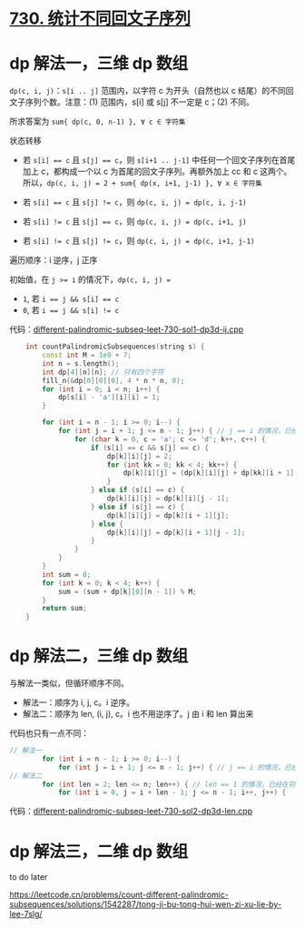 # [730. 统计不同回文子序列](https://leetcode.cn/problems/count-different-palindromic-subsequences/)

# dp 解法一，三维 dp 数组

`dp(c, i, j)`：`s[i .. j]` 范围内，以字符 c 为开头（自然也以 c 结尾）的不同回文子序列个数。注意：(1) 范围内，s[i] 或 s[j] 不一定是 c；(2) 不同。

所求答案为 `sum{ dp(c, 0, n-1) }, ∀ c ∈ 字符集`

状态转移

- 若 `s[i] == c` 且 `s[j] == c`，则 `s[i+1 .. j-1]` 中任何一个回文子序列在首尾加上 c，都构成一个以 c 为首尾的回文子序列。再额外加上 cc 和 c 这两个。所以，`dp(c, i, j) = 2 + sum{ dp(x, i+1, j-1) }, ∀ x ∈ 字符集`

- 若 `s[i] == c` 且 `s[j] != c`，则 `dp(c, i, j) = dp(c, i, j-1)`

- 若 `s[i] != c` 且 `s[j] == c`，则 `dp(c, i, j) = dp(c, i+1, j)`

- 若 `s[i] != c` 且 `s[j] != c`，则 `dp(c, i, j) = dp(c, i+1, j-1)`

遍历顺序：i 逆序，j 正序

初始值，在 `j >= i` 的情况下，`dp(c, i, j) =`
- `1`, 若 `i == j && s[i] == c`
- `0`, 若 `i == j && s[i] != c`

代码：[different-palindromic-subseq-leet-730-sol1-dp3d-ij.cpp](code/different-palindromic-subseq-leet-730-sol1-dp3d-ij.cpp)

```cpp
    int countPalindromicSubsequences(string s) {
        const int M = 1e9 + 7;
        int n = s.length();
        int dp[4][n][n]; // 只有四个字符
        fill_n(&dp[0][0][0], 4 * n * n, 0);
        for (int i = 0; i < n; i++) {
            dp[s[i] - 'a'][i][i] = 1;
        }

        for (int i = n - 1; i >= 0; i--) {
            for (int j = i + 1; j <= n - 1; j++) { // j == i 的情况，已经在初始化时处理了
                for (char k = 0, c = 'a'; c <= 'd'; k++, c++) {
                    if (s[i] == c && s[j] == c) {
                        dp[k][i][j] = 2;
                        for (int kk = 0; kk < 4; kk++) {
                            dp[k][i][j] = (dp[k][i][j] + dp[kk][i + 1][j - 1]) % M;
                        }
                    } else if (s[i] == c) {
                        dp[k][i][j] = dp[k][i][j - 1];
                    } else if (s[j] == c) {
                        dp[k][i][j] = dp[k][i + 1][j];
                    } else {
                        dp[k][i][j] = dp[k][i + 1][j - 1];
                    }
                }
            }
        }
        int sum = 0;
        for (int k = 0; k < 4; k++) {
            sum = (sum + dp[k][0][n - 1]) % M;
        }
        return sum;
    }
```
# dp 解法二，三维 dp 数组

与解法一类似，但循环顺序不同。
- 解法一：顺序为 i, j, c。i 逆序。
- 解法二：顺序为 len, (i, j), c。i 也不用逆序了。j 由 i 和 len 算出来

代码也只有一点不同：
```cpp
// 解法一
        for (int i = n - 1; i >= 0; i--) {
            for (int j = i + 1; j <= n - 1; j++) { // j == i 的情况，已经在初始化时处理了
// 解法二
        for (int len = 2; len <= n; len++) { // len == 1 的情况，已经在初始化时处理了
            for (int i = 0, j = i + len - 1; j <= n - 1; i++, j++) {
```

代码：[different-palindromic-subseq-leet-730-sol2-dp3d-len.cpp](code/different-palindromic-subseq-leet-730-sol2-dp3d-len.cpp)

# dp 解法三，二维 dp 数组

to do later

https://leetcode.cn/problems/count-different-palindromic-subsequences/solutions/1542287/tong-ji-bu-tong-hui-wen-zi-xu-lie-by-lee-7slg/


